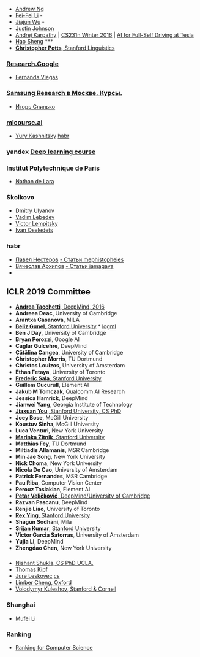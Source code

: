 - [Andrew Ng](https://youtube.com/playlist?list=PLoROMvodv4rMiGQp3WXShtMGgzqpfVfbU)
- [Fei-Fei Li](https://github.com/feifeili) -
- [Jiajun Wu](https://github.com/jiajunwu)  -
- [Justin Johnson](https://github.com/jcjohnson)
- [Andrej Karpathy](https://github.com/karpathy) | [CS231n Winter 2016](https://www.youtube.com/channel/UCPk8m_r6fkUSYmvgCBwq-sw) | [AI for Full-Self Driving at Tesla](https://youtu.be/hx7BXih7zx8)
- [Hao Sheng](https://github.com/haossr) ***
- [**Christopher Potts**, Stanford Linguistics](https://github.com/cgpotts)
### [Research.Google](https://research.google)
- [Fernanda Viegas](https://research.google/people/FernandaViegas/)

### [**Samsung Research в Москве. Курсы.**](https://stepik.org/course/50352/promo)
- [Игорь Слинько](https://github.com/SlinkoIgor)

### [mlcourse.ai](https://mlcourse.ai/) 
- [Yury Kashnitsky](https://github.com/Yorko) [habr](https://habr.com/ru/company/ods/blog/325654/)

### yandex [Deep learning course](https://github.com/yandexdataschool/Practical_DL)

### Institut Polytechnique de Paris
- [Nathan de Lara](https://github.com/nathandelara)

### Skolkovo
- [Dmitry Ulyanov](https://github.com/DmitryUlyanov)
- [Vadim Lebedev](https://github.com/vadim-v-lebedev)
- [Victor Lempitsky](https://github.com/victorlempitsky)
- [Ivan Oseledets](https://github.com/oseledets)

### habr
- [Павел Нестеров](https://github.com/mephistopheies) [ - Статьи mephistopheies](https://habr.com/en/users/mephistopheies/posts/)
- [Вячеслав Архипов](https://github.com/VSArkhipov) [ - Статьи jamagava](https://habr.com/ru/users/jamagava/posts/)
- []()


## ICLR 2019 Committee
- [**Andrea Tacchetti**, DeepMind, 2016](https://github.com/atacchet)
- **Andreea Deac**, University of Cambridge
- **Arantxa Casanova**, MILA
- [**Beliz Gunel**, Stanford University](https://github.com/belizgunel) * [logml](https://logml.ai/speakers/)
- **Ben J Day**, University of Cambridge
- **Bryan Perozzi**, Google AI
- **Caglar Gulcehre**, DeepMind
- **Cătălina Cangea**, University of Cambridge
- **Christopher Morris**, TU Dortmund
- **Christos Louizos**, University of Amsterdam
- **Ethan Fetaya**, University of Toronto
- [**Frederic Sala**, Stanford University](https://github.com/fredsala)
- **Guillem Cucurull**, Element AI
- **Jakub M Tomczak**, Qualcomm AI Research
- **Jessica Hamrick**, DeepMind
- **Jianwei Yang**, Georgia Institute of Technology
- [**Jiaxuan You**, Stanford University, CS PhD](https://github.com/JiaxuanYou)
- **Joey Bose**, McGill University
- **Koustuv Sinha**, McGill University
- **Luca Venturi**, New York University
- [**Marinka Žitnik**, Stanford University](https://github.com/marinkaz)
- **Matthias Fey**, TU Dortmund
- **Miltiadis Allamanis**, MSR Cambridge
- **Min Jae Song**, New York University
- **Nick Choma**, New York University
- **Nicola De Cao**, University of Amsterdam
- **Patrick Fernandes**, MSR Cambridge
- **Pau Riba**, Computer Vision Center
- **Perouz Taslakian**, Element AI
- [**Petar Veličković**, DeepMind/University of Cambridge](https://github.com/PetarV-)
- **Razvan Pascanu**, DeepMind
- **Renjie Liao**, University of Toronto
- [**Rex Ying**, Stanford University](https://github.com/RexYing)
- **Shagun Sodhani**, Mila
- [**Srijan Kumar**, Stanford University](https://github.com/srijankr)
- **Víctor Garcia Satorras**, University of Amsterdam
- **Yujia Li**, DeepMind
- **Zhengdao Chen**, New York University

### 
- [Nishant Shukla, CS PhD UCLA.](https://github.com/BinRoot)
- [Thomas Kipf](https://github.com/tkipf)
- [Jure Leskovec](https://github.com/profjure) [cs](https://cs.stanford.edu/people/jure/)
- [Limber Cheng, Oxford](https://github.com/limberc)
- [Volodymyr Kuleshov, Stanford & Cornell](https://github.com/kuleshov)

### Shanghai
- [Mufei Li](https://github.com/mufeili)

### Ranking
- [Ranking for Computer Science](https://www.guide2research.com/scientists/)
